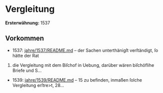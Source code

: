# Vergleitung

**Ersterwähnung:** 1537

## Vorkommen
- 1537: [jahre/1537/README.md](../jahre/1537/README.md) – der Sachen
unterthänigſt verſtändigt, ſo hätte der Rat

1) die Vergleitung mit dem Biſchof in Uebung, darüber
wären biſchöflihe Briefe und S...
- 1539: [jahre/1539/README.md](../jahre/1539/README.md) – 15 zu
befinden, inmaßen ſolche Vergleitung erſtre>t, 28...
